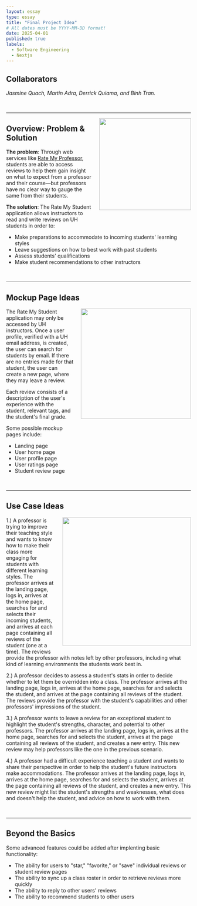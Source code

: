 ```yaml
---
layout: essay
type: essay
title: "Final Project Idea"
# All dates must be YYYY-MM-DD format!
date: 2025-04-01
published: true
labels:
  - Software Engineering
  - Nextjs
---
```


## Collaborators
_Jasmine Quach, Martin Adra, Derrick Quiama, and Binh Tran._

<br>
<hr>

<img height="250px" class="rounded" style="float: right; margin-left: 20px; margin-bottom: 20px;" src="https://i0.wp.com/mrfrs.org/wp-content/uploads/2020/04/Kittens.jpg?fit=800%2C800&ssl=1">

## Overview: Problem & Solution

**The problem**: Through web services like [Rate My Professor](https://www.ratemyprofessors.com/), students are able to access reviews to help them gain insight on what to expect from a professor and their course—but professors have no clear way to gauge the same from their students.

**The solution**: The Rate My Student application allows instructors to read and write reviews on UH students in order to:
* Make preparations to accommodate to incoming students' learning styles
* Leave suggestions on how to best work with past students
* Assess students' qualifications
* Make student recommendations to other instructors

<br>
<hr>

## Mockup Page Ideas

<img height="300px" class="rounded" style="float: right; margin-left: 20px; margin-bottom: 20px;" src="https://media.istockphoto.com/id/1284090931/photo/cat-teacher-and-its-students-2.jpg?s=612x612&w=0&k=20&c=0I9gF9jTAHkloUG6jQ4T6l_HLeo37YoD28uNwWeEsGE=">

The Rate My Student application may only be accessed by UH instructors. Once a user profile, verified with a UH email address, is created, the user can search for students by email. If there are no entries made for that student, the user can create a new page, where they may leave a review.

Each review consists of a description of the user's experience with the student, relevant tags, and the student's final grade.

Some possible mockup pages include:
* Landing page
* User home page
* User profile page
* User ratings page
* Student review page

<br>
<hr>

## Use Case Ideas

<img height="350px" class="rounded" style="float: right; margin-left: 20px; margin-bottom: 20px;" src="https://m.media-amazon.com/images/I/612va7xFg+L.jpg">

1.) A professor is trying to improve their teaching style and wants to know how to make their class more engaging for students with different learning styles. The professor arrives at the landing page, logs in, arrives at the home page, searches for and selects their incoming students, and arrives at each page containing all reviews of the student (one at a time). The reviews provide the professor with notes left by other professors, including what kind of learning environments the students work best in.

2.) A professor decides to assess a student's stats in order to decide whether to let them be overridden into a class. The professor arrives at the landing page, logs in, arrives at the home page, searches for and selects the student, and arrives at the page containing all reviews of the student. The reviews provide the professor with the student's capabilities and other professors' impressions of the student.

3.) A professor wants to leave a review for an exceptional student to highlight the student's strengths, character, and potential to other professors. The professor arrives at the landing page, logs in, arrives at the home page, searches for and selects the student, arrives at the page containing all reviews of the student, and creates a new entry. This new review may help professors like the one in the previous scenario.

4.) A professor had a difficult experience teaching a student and wants to share their perspective in order to help the student's future instructors make accommodations. The professor arrives at the landing page, logs in, arrives at the home page, searches for and selects the student, arrives at the page containing all reviews of the student, and creates a new entry. This new review might list the student's strengths and weaknesses, what does and doesn't help the student, and advice on how to work with them.

<br>
<hr>

## Beyond the Basics

Some advanced features could be added after implenting basic functionality:
* The ability for users to "star," "favorite," or "save" individual reviews or student review pages
* The ability to sync up a class roster in order to retrieve reviews more quickly
* The ability to reply to other users' reviews
* The ability to recommend students to other users
